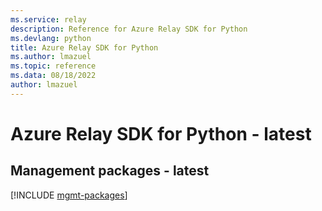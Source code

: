 ```yaml
---
ms.service: relay
description: Reference for Azure Relay SDK for Python
ms.devlang: python
title: Azure Relay SDK for Python
ms.author: lmazuel
ms.topic: reference
ms.data: 08/18/2022
author: lmazuel
---
```

# Azure Relay SDK for Python - latest

## Management packages - latest
[!INCLUDE [mgmt-packages](relay-mgmt-index.md)]